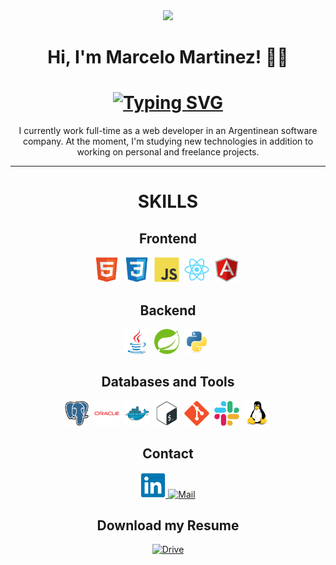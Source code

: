 
<div id="header" align="center">
     <img src="https://github.com/hebertdev1/hebertdev1/blob/master/javascript.gif">
     
#  Hi, I'm Marcelo Martinez! 👋👋

# [![Typing SVG](https://readme-typing-svg.herokuapp.com?color=%2336BCF7&lines=I'm+a+Java+Developer)](https://git.io/typing-svg)

 I currently work full-time as a web developer in an Argentinean software company. At the moment, I'm studying new technologies in addition to working on personal and freelance projects.


---


 <div>
  <h1>SKILLS</h1>
   <h2>Frontend</h2>
        <img src="https://github.com/devicons/devicon/blob/master/icons/html5/html5-original.svg" title="HTML" alt="HTML" whidth="40" height="40">&nbsp;
        <img src="https://github.com/devicons/devicon/blob/master/icons/css3/css3-original.svg" title="CCS" alt="CCS" whidth="40" height="40">&nbsp; 
        <img src="https://github.com/devicons/devicon/blob/master/icons/javascript/javascript-original.svg" title="Javascript" alt="Javascript" whidth="40" height="40">&nbsp; 
         <img src="https://github.com/devicons/devicon/blob/master/icons/react/react-original.svg" title="React" alt="React" whidth="40" height="40">&nbsp; 
        <img src="https://github.com/devicons/devicon/blob/master/icons/angularjs/angularjs-original.svg" title="Angular" alt="Angular" whidth="40" height="40">&nbsp;
   <h2>Backend</h2>
         <img src="https://github.com/devicons/devicon/blob/master/icons/java/java-original.svg" title="java" alt="java" whidth="40" height="40">&nbsp;
         <img src="https://github.com/devicons/devicon/blob/master/icons/spring/spring-original.svg" title="spring" alt="spring" whidth="40" height="40">&nbsp;
         <img src="https://github.com/devicons/devicon/blob/master/icons/python/python-original.svg" title="Python" alt="Python" whidth="40" height="40">&nbsp; 
   <h2>Databases and Tools</h2>
        <img src="https://github.com/devicons/devicon/blob/master/icons/postgresql/postgresql-original.svg" title="Postgresql" alt="Postgresql" whidth="40" height="40">&nbsp;
        <img src="https://github.com/devicons/devicon/blob/master/icons/oracle/oracle-original.svg" title="Oracle" alt="Oracle" whidth="40" height="40">&nbsp; 
        <img src="https://github.com/devicons/devicon/blob/master/icons/docker/docker-original.svg" title="Docker" alt="Docker" whidth="40" height="40">&nbsp; 
         <img src="https://github.com/devicons/devicon/blob/master/icons/bash/bash-original.svg" title="Bash" alt="Bash" whidth="40" height="40">&nbsp; 
        <img src="https://github.com/devicons/devicon/blob/master/icons/git/git-original.svg" title="Git" alt="Git" whidth="40" height="40">&nbsp;
        <img src="https://github.com/devicons/devicon/blob/master/icons/slack/slack-original.svg" title="Slack" alt="Slack" whidth="40" height="40">&nbsp; 
        <img src="https://github.com/devicons/devicon/blob/master/icons/linux/linux-original.svg" title="Linux" alt="Linux" whidth="40" height="40">&nbsp;     
   <h2>Contact</h2>
        <a href="https://www.linkedin.com/in/marcelo-martinez-dev/" target="_blank">
        <img src="https://github.com/devicons/devicon/blob/master/icons/linkedin/linkedin-original.svg" title="Linkedin" alt="Linkedin" width="40" height="40">
        </a>
        <a href="mailto:mjmfullstack@gmail.com">
        <img src="https://github.com/Mar7inez/Mar7inez/assets/89807910/b9ad9487-1ab8-43ce-9290-18582ea369d3" title="Mail" alt="Mail" width="40" height="40">
        </a>        
 <h2>Download my Resume</h2>
        <a href="https://drive.google.com/file/d/1EFYNMVsTHtKHBTD_Je2NRCVlOK7QMu_V/view?usp=sharing" target="_blank" download="CV-Martinez.pdf">
        <img src="https://github.com/Mar7inez/Mar7inez/assets/89807910/a5017cef-506b-488b-b7dc-a69a928421ec" title="Drive" alt="Drive" width="40" height="40">
        </a>

